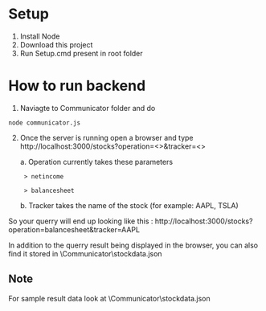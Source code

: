 # Setup

1. Install Node 
2. Download this project
3. Run Setup.cmd present in root folder 

# How to run backend 

1. Naviagte to Communicator folder and do 
```
node communicator.js
```

2. Once the server is running open a browser and type http://localhost:3000/stocks?operation=<>&tracker=<>

    a. Operation currently takes these parameters 
    
        > netincome

        > balancesheet

    b. Tracker takes the name of the stock (for example: AAPL, TSLA) 


So your querry will end up looking like this : 
http://localhost:3000/stocks?operation=balancesheet&tracker=AAPL

In addition to the querry result being displayed in the browser, you can also find it stored in \Communicator\stockdata.json

## Note

For sample result data look at \Communicator\stockdata.json
